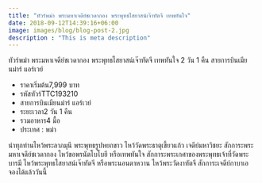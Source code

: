 ```yaml
---
title: "ทัวร์พม่า พระมหาเจดีย์ชเวดากอง พระพุทธไสยาสน์เจ๊าทัตจี เทพทันใจ"
date: 2018-09-12T14:39:16+06:00
image: images/blog/blog-post-2.jpg
description : "This is meta description"
---
```



ทัวร์พม่า พระมหาเจดีย์ชเวดากอง พระพุทธไสยาสน์เจ๊าทัตจี เทพทันใจ 2 วัน 1 คืน สายการบินเมียนม่าร์ แอร์เวย์

- ราคาเริ่มต้น7,999 บาท
- รหัสทัวร์TTC193210
- สายการบินเมียนม่าร์ แอร์เวย์
- ระยะเวลา2 วัน 1 คืน
- รวมอาหาร4 มื้อ
- ประเทศ : พม่า


นำทุกท่านไหว้พระลาภมุนี พระพุทธรูปหยกขาว ไหว้วัดพระธาตุเขี้ยวแก้ว เจดีย์มหาวิชยะ สักการะพระมหาเจดีย์ชเวดากอง ไหว้ขอพรนัตโบโบยี หรือเทพทันใจ สักการะพระเกศาของพระพุทธเจ้าที่วัดพระบารมี ไหว้พระพุทธไสยาสน์เจ๊าทัตจี หรือพระนอนตาหวาน ไหว้พระวัดงาทัตจี สักการะเจดีย์กาบาเอ จองได้แล้ววันนี้